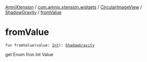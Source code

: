 [AmniXtension](../../../index.md) / [com.amnix.xtension.widgets](../../index.md) / [CircularImageView](../index.md) / [ShadowGravity](index.md) / [fromValue](./from-value.md)

# fromValue

`fun fromValue(value: `[`Int`](https://kotlinlang.org/api/latest/jvm/stdlib/kotlin/-int/index.html)`): `[`ShadowGravity`](index.md)

get Enum fron Int Value

